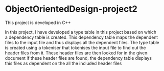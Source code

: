 # ObjectOrientedDesign-project2

This project is developed in C++

In this project, 
I have developed a type table in this project based on which a dependency table is created.
This dependency table maps the dependent files to the input file and thus displays all the dependent files.
The type table is created using a tokeniser that tokenises the input file to find out the header files from it.
These header files are then looked for in the given document
If these header files are found, the dependency table displays this files as dependent on the all the included header files
